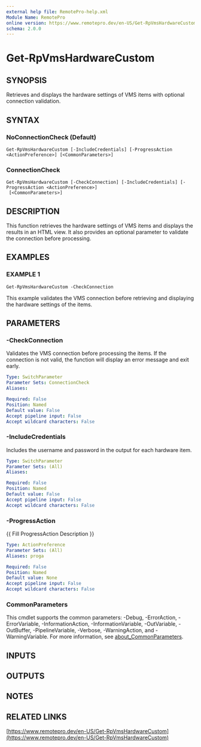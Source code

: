 ```yaml
---
external help file: RemotePro-help.xml
Module Name: RemotePro
online version: https://www.remotepro.dev/en-US/Get-RpVmsHardwareCustom
schema: 2.0.0
---
```


# Get-RpVmsHardwareCustom

## SYNOPSIS
Retrieves and displays the hardware settings of VMS items with optional
connection validation.

## SYNTAX

### NoConnectionCheck (Default)
```
Get-RpVmsHardwareCustom [-IncludeCredentials] [-ProgressAction <ActionPreference>] [<CommonParameters>]
```

### ConnectionCheck
```
Get-RpVmsHardwareCustom [-CheckConnection] [-IncludeCredentials] [-ProgressAction <ActionPreference>]
 [<CommonParameters>]
```

## DESCRIPTION
This function retrieves the hardware settings of VMS items and displays the
results in an HTML view.
It also provides an optional parameter to validate the connection before
processing.

## EXAMPLES

### EXAMPLE 1
```
Get-RpVmsHardwareCustom -CheckConnection
```

This example validates the VMS connection before retrieving and
displaying the hardware settings of the items.

## PARAMETERS

### -CheckConnection
Validates the VMS connection before processing the items.
If the connection is not valid, the function will display an error message
and exit early.

```yaml
Type: SwitchParameter
Parameter Sets: ConnectionCheck
Aliases:

Required: False
Position: Named
Default value: False
Accept pipeline input: False
Accept wildcard characters: False
```

### -IncludeCredentials
Includes the username and password in the output for each hardware item.

```yaml
Type: SwitchParameter
Parameter Sets: (All)
Aliases:

Required: False
Position: Named
Default value: False
Accept pipeline input: False
Accept wildcard characters: False
```

### -ProgressAction
{{ Fill ProgressAction Description }}

```yaml
Type: ActionPreference
Parameter Sets: (All)
Aliases: proga

Required: False
Position: Named
Default value: None
Accept pipeline input: False
Accept wildcard characters: False
```

### CommonParameters
This cmdlet supports the common parameters: -Debug, -ErrorAction, -ErrorVariable, -InformationAction, -InformationVariable, -OutVariable, -OutBuffer, -PipelineVariable, -Verbose, -WarningAction, and -WarningVariable. For more information, see [about_CommonParameters](http://go.microsoft.com/fwlink/?LinkID=113216).

## INPUTS

## OUTPUTS

## NOTES

## RELATED LINKS

[https://www.remotepro.dev/en-US/Get-RpVmsHardwareCustom](https://www.remotepro.dev/en-US/Get-RpVmsHardwareCustom)

